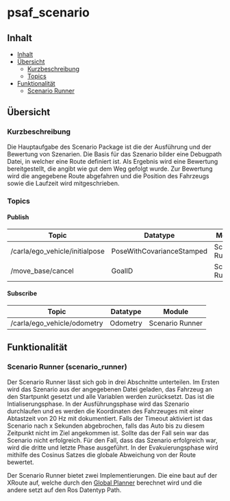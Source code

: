 # psaf_scenario

## Inhalt

* [Inhalt](#inhalt)
* [Übersicht](#bersicht)
    * [Kurzbeschreibung](#kurzbeschreibung)
    * [Topics](#topics)
* [Funktionalität](#funktionalitt)
    * [Scenario Runner](#psaf_scenario)

## Übersicht

### Kurzbeschreibung
Die Hauptaufgabe des Scenario Package ist die der Ausführung und der Bewertung von Szenarien. Die Basis für das Szenario 
bilder eine Debugpath Datei, in welcher eine Route definiert ist. 
Als Ergebnis wird eine Bewertung bereitgestellt, die angibt wie gut dem Weg gefolgt wurde. Zur Bewertung wird die 
angegebene Route abgefahren und die Position des Fahrzeugs sowie die Laufzeit wird mitgeschrieben.  
### Topics
#### Publish
| Topic | Datatype | Module|
| ----------- | ----------- |----------- |
| /carla/ego_vehicle/initialpose | PoseWithCovarianceStamped |Scenario Runner |
| /move_base/cancel | GoalID |Scenario Runner |
#### Subscribe
| Topic | Datatype | Module|
| ----------- | ----------- |----------- |
| /carla/ego_vehicle/odometry | Odometry |Scenario Runner |


## Funktionalität
### Scenario Runner (scenario_runner)
Der Scenario Runner lässt sich gob in drei Abschnitte unterteilen. Im Ersten wird das Szenario aus der angegebenen Datei 
geladen, das Fahrzeug an den Startpunkt gesetzt und alle Variablen werden zurücksetzt. Das ist die Intialiserungsphase.
In der Ausführungsphase wird das Szenario durchlaufen und es werden die Koordinaten des Fahrzeuges mit einer Abtastzeit von 20 Hz
mit dokumentiert. Falls der Timeout aktiviert ist das Scenario nach x Sekunden abgebrochen, falls das Auto bis zu diesem 
Zeitpunkt nicht im Ziel angekommen ist. Sollte das der Fall sein war das Scenario nicht erfolgreich. Für den Fall, 
dass das Szenario erfolgreich war, wird die dritte und letzte Phase ausgeführt. In der Evakuierungsphase wird 
mithilfe des Cosinus Satzes die globale Abweichung von der Route bewertet.

Der Scenario Runner bietet zwei Implementierungen. Die eine baut auf der XRoute auf, welche durch den [Global Planner](../psaf_global_planner/readme.md) berechnet
wird und die andere setzt auf den Ros Datentyp Path.